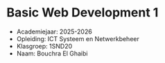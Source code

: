 # Basic Web Development 1

- Academiejaar: 2025-2026
- Opleiding: ICT Systeem en Netwerkbeheer
- Klasgroep: 1SND20
- Naam: Bouchra El Ghaibi

